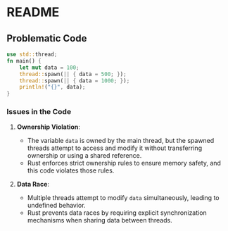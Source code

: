 # README

## Problematic Code

```rust
use std::thread;
fn main() {
    let mut data = 100;
    thread::spawn(|| { data = 500; });
    thread::spawn(|| { data = 1000; });
    println!("{}", data);
}
```

### Issues in the Code
1. **Ownership Violation**:
   - The variable `data` is owned by the main thread, but the spawned threads attempt to access and modify it without transferring ownership or using a shared reference.
   - Rust enforces strict ownership rules to ensure memory safety, and this code violates those rules.

2. **Data Race**:
   - Multiple threads attempt to modify `data` simultaneously, leading to undefined behavior.
   - Rust prevents data races by requiring explicit synchronization mechanisms when sharing data between threads.
